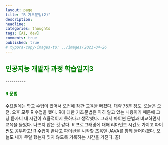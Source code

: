 ```yaml
---
layout: page
title: "R 기초문법(2)"
description:
headline:
categories: thoughts
tags: [AI, dev]
comments: true
published: true
# typora-copy-images-to: ../images/2021-04-26 
---
```



<h2><span style="color:green"> 
인공지능 개발자 과정 학습일지3 </span></h2>
----------

<h4><span style="color:green"> 
R 문법 </span></h4>

수요일에는 학교 수업이 있어서 오전에 잠깐 교육을 빠졌다. 대략 75분 정도. 오늘은 오전, 오후 모두 R 수업을 했다. R에 대한 기초문법은 익히 알고 있는 내용이기 때문에 그냥 듣자니 내 시간이 효율적이지 못하다고 생각했다. 그래서 파이썬 문법과 비교하면서 교육을 들었다. 나쁘지 않은 것 같다. R 프로그래밍에 대해 리마인드 시간도 가지고 파이썬도 공부하고! R 수업이 끝나고 파이썬을 시작할 즈음엔 JAVA를 함께 들어야겠다. 오늘도 내가 무얼 했는지 잊지 않도록 기록하는 시간을 가진다. 끝!